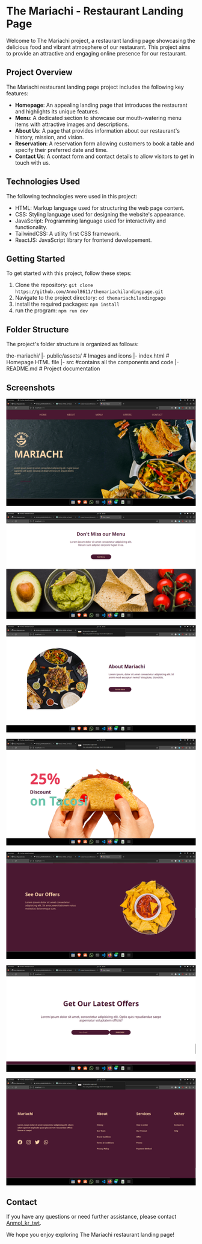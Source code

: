 # The Mariachi - Restaurant Landing Page

Welcome to The Mariachi project, a restaurant landing page showcasing the delicious food and vibrant atmosphere of our restaurant. This project aims to provide an attractive and engaging online presence for our restaurant.

## Project Overview

The Mariachi restaurant landing page project includes the following key features:

- **Homepage**: An appealing landing page that introduces the restaurant and highlights its unique features.
- **Menu**: A dedicated section to showcase our mouth-watering menu items with attractive images and descriptions.
- **About Us**: A page that provides information about our restaurant's history, mission, and vision.
- **Reservation**: A reservation form allowing customers to book a table and specify their preferred date and time.
- **Contact Us**: A contact form and contact details to allow visitors to get in touch with us.

## Technologies Used

The following technologies were used in this project:

- HTML: Markup language used for structuring the web page content.
- CSS: Styling language used for designing the website's appearance.
- JavaScript: Programming language used for interactivity and functionality.
- TailwindCSS: A utility first CSS framework.
- ReactJS: JavaScript library for frontend developement.

## Getting Started

To get started with this project, follow these steps:

1. Clone the repository: `git clone https://github.com/Anmol8611/themariachilandingpage.git`
2. Navigate to the project directory: `cd themariachilandingpage`
3. install the required packages: `npm install`
4. run the program: `npm run dev`

## Folder Structure

The project's folder structure is organized as follows:

the-mariachi/
|- public/assets/ # Images and icons
|- index.html # Homepage HTML file
|- src #contains all the components and code
|- README.md # Project documentation


## Screenshots

![Header](./finalProductScreenshot//01header.png)

![Menu](./finalProductScreenshot/02missmenu.png)

![About Us](./finalProductScreenshot/03about.png)

![Offers](./finalProductScreenshot/04discount.png)

![Offers - 2](./finalProductScreenshot/05offer.png)

![subscribe](./finalProductScreenshot/06subscribe.png)

![Footer](./finalProductScreenshot/07footer.png)

## Contact

If you have any questions or need further assistance, please contact [Anmol_kr_twt](https://twitter.com/Anmol_kr_twt).

We hope you enjoy exploring The Mariachi restaurant landing page!
